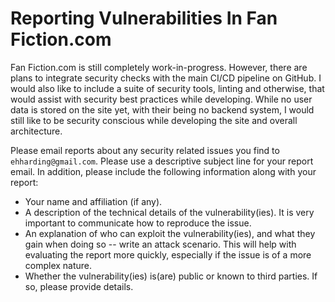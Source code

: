 # Reporting Vulnerabilities In Fan Fiction.com

Fan Fiction.com is still completely work-in-progress. However, there are plans to integrate security checks with the main CI/CD pipeline on GitHub.
I would also like to include a suite of security tools, linting and otherwise, that would assist with security best practices while developing. While
no user data is stored on the site yet, with their being no backend system, I would still like to be security conscious while developing the site and
overall architecture.

Please email reports about any security related issues you find to `ehharding@gmail.com`. Please use a descriptive subject line for your report email.
In addition, please include the following information along with your report:

* Your name and affiliation (if any).
* A description of the technical details of the vulnerability(ies). It is very important to communicate how to reproduce the issue.
* An explanation of who can exploit the vulnerability(ies), and what they gain when doing so -- write an attack scenario. This will help with
  evaluating the report more quickly, especially if the issue is of a more complex nature.
* Whether the vulnerability(ies) is(are) public or known to third parties. If so, please provide details.
